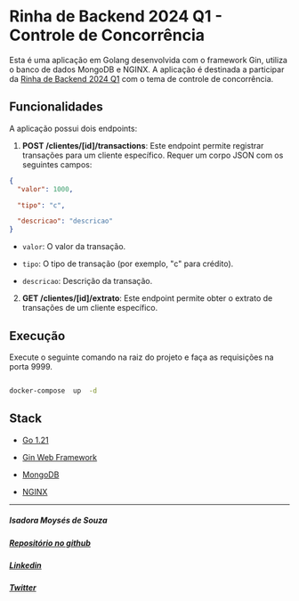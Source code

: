 # Rinha de Backend 2024 Q1 - Controle de Concorrência

Esta é uma aplicação em Golang desenvolvida com o framework Gin, utiliza o banco de dados MongoDB e NGINX. A aplicação é destinada a participar da [Rinha de Backend 2024 Q1](https://github.com/zanfranceschi/rinha-de-backend-2024-q1) com o tema de controle de concorrência.

## Funcionalidades

A aplicação possui dois endpoints:

1.  **POST /clientes/[id]/transactions**: Este endpoint permite registrar transações para um cliente específico. Requer um corpo JSON com os seguintes campos:

```json
{
  "valor": 1000,

  "tipo": "c",

  "descricao": "descricao"
}
```

- `valor`: O valor da transação.

- `tipo`: O tipo de transação (por exemplo, "c" para crédito).

- `descricao`: Descrição da transação.

2.  **GET /clientes/[id]/extrato**: Este endpoint permite obter o extrato de transações de um cliente específico.

## Execução

Execute o seguinte comando na raiz do projeto e faça as requisições na porta 9999.

```bash

docker-compose  up  -d

```

## Stack

- [Go 1.21](https://go.dev/)

- [Gin Web Framework](https://github.com/gin-gonic/gin)

- [MongoDB](https://www.mongodb.com/pt-br)

- [NGINX](https://www.nginx.com/)

---

##### Isadora Moysés de Souza

##### [Repositório no github](https://github.com/isadoramsouza/rinha-backend-go-mongodb-2024-q1)

##### [Linkedin](https://br.linkedin.com/in/isadora-souza?original_referer=https%3A%2F%2Fwww.google.com%2F)

##### [Twitter](https://twitter.com/isadoraamsouza)
